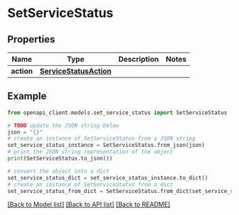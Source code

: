 # SetServiceStatus


## Properties

Name | Type | Description | Notes
------------ | ------------- | ------------- | -------------
**action** | [**ServiceStatusAction**](ServiceStatusAction.md) |  | 

## Example

```python
from openapi_client.models.set_service_status import SetServiceStatus

# TODO update the JSON string below
json = "{}"
# create an instance of SetServiceStatus from a JSON string
set_service_status_instance = SetServiceStatus.from_json(json)
# print the JSON string representation of the object
print(SetServiceStatus.to_json())

# convert the object into a dict
set_service_status_dict = set_service_status_instance.to_dict()
# create an instance of SetServiceStatus from a dict
set_service_status_from_dict = SetServiceStatus.from_dict(set_service_status_dict)
```
[[Back to Model list]](../README.md#documentation-for-models) [[Back to API list]](../README.md#documentation-for-api-endpoints) [[Back to README]](../README.md)



